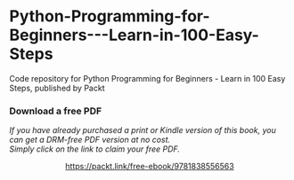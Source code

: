 # Python-Programming-for-Beginners---Learn-in-100-Easy-Steps
Code repository for Python Programming for Beginners - Learn in 100 Easy Steps, published by Packt
### Download a free PDF

 <i>If you have already purchased a print or Kindle version of this book, you can get a DRM-free PDF version at no cost.<br>Simply click on the link to claim your free PDF.</i>
<p align="center"> <a href="https://packt.link/free-ebook/9781838556563">https://packt.link/free-ebook/9781838556563 </a> </p>